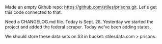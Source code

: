 

Made an empty Github repo: https://github.com/stiles/prisons.git. Let's get this code connected to that. 

Need a CHANGELOG.md file. Today is Sept. 28. Yesterday we started the project and added the federal scraper. Today we've been adding states. 

We should store these data sets on S3 in bucket: stilesdata.com > prisons. 